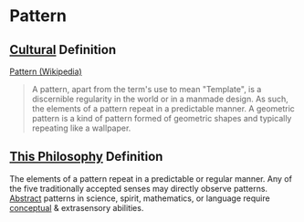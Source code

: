 # Pattern

## [Cultural](./culture.md) Definition

<a href="https://en.wikipedia.org/wiki/Pattern" target="_blank">Pattern (Wikipedia)</a>

> A pattern, apart from the term's use to mean "Template", is a discernible regularity in the world or in a manmade design. As such, the elements of a pattern repeat in a predictable manner. A geometric pattern is a kind of pattern formed of geometric shapes and typically repeating like a wallpaper.

## [This Philosophy](./this-philosophy.md) Definition

The elements of a pattern repeat in a predictable or regular manner. Any of the five traditionally accepted senses may directly observe patterns. [Abstract](./abstract.md) patterns in science, spirit, mathematics, or language require [conceptual](./conceptual-system.md) & extrasensory abilities.

